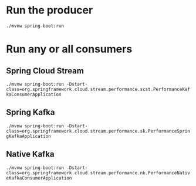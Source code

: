 # Run the producer
`./mvnw spring-boot:run`

# Run any or all consumers
## Spring Cloud Stream
`./mvnw spring-boot:run -Dstart-class=org.springframework.cloud.stream.performance.scst.PerformanceKafkaConsumerApplication`

## Spring Kafka
`./mvnw spring-boot:run -Dstart-class=org.springframework.cloud.stream.performance.sk.PerformanceSpringKafkaApplication`

## Native Kafka
`./mvnw spring-boot:run -Dstart-class=org.springframework.cloud.stream.performance.nk.PerformanceNativeKafkaConsumerApplication`
